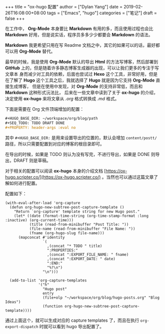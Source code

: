 +++
title = "ox-hugo 配置"
author = ["Dylan Yang"]
date = 2019-02-26T16:08:00+08:00
tags = ["Emacs", "hugo"]
categories = ["笔记"]
draft = false
+++

在工作中， **Org-Mode** 本身要比 **Markdown** 有用的多，而且使用过程也会比
**Markdown** 好用，但是说实话，程序员多多少少都要会 **Markdown** 的语法。

**Markdown** 我更希望只用在写 Readme 文档之中，其它的如果可以的话，最好都可以用
**Org-Mode** 替代。

最早的时候，我是使用 **Org-Mode** 默认的导出 **Html** 的方法写博客，然后部署到
**GitHub** 上的，但是随着许多静态博客生成器的出现，可以让我们更多的专注于写文章本
身而减少对工具的依赖，后面也尝试过 **Hexo** 这个工具，非常好用，但是在了解了
**Hugo** 这个工具之后，我就选择了 **Hugo** 就是因为它支持 **Org-Mode** 直接生成博客，
但是在使用中发现，对 **Org-Mode** 的支持非常低，而且和 **Markdown** 这种形式沅法比，
后来在一些文章中读到了关于 **ox-hugo** 的介绍，决定使用 **ox-hugo** 来将文章从
_.org_ 格式转换成 _.md_ 格式。

下面是需要在 Org 文件顶端增加的配置：

```org
#+HUGO_BASE_DIR: ~/workspace/org/blog/path
#+SEQ_TODO: TODO DRAFT DONE
#+PROPERTY: header-args :eval no
```

其中 `#+HUGO_BASE_DIR:` 是用来设置导出的位置的，默认会增加
`content/postt/` 路径，所以只需要配置到对应的博客的根目录即可。

在导出的时候，如果是 TODO 则认为没有写完，不进行导出，如果是 DONE 则导
出，DRAFT 则是草稿。

对于相关的配置可以阅读 **ox-hugo** 本身的介绍文档
[https://ox-hugo.scripter.co/](https://ox-hugo.scripter.co/) 。当然也可以通过这篇文章了解如何进行配置。

配置如下：

```emacs-lisp
(with-eval-after-load 'org-capture
  (defun org-hugo-new-subtree-post-capture-template ()
    "Return `org-capture' template string for new Hugo post."
    (let* ((date (format-time-string (org-time-stamp-format :long :inactive) (org-current-time)))
           (title (read-from-minibuffer "Post Title: "))
           (file-name (read-from-minibuffer "File Name: "))
           (fname (org-hugo-slug file-name)))
      (mapconcat #'identity
                 `(
                   ,(concat "* TODO " title)
                   ":PROPERTIES:"
                   ,(concat ":EXPORT_FILE_NAME: " fname)
                   ,(concat ":EXPORT_DATE: " date)
                   ":END:"
                   "%?\n")
                 "\n")))

  (add-to-list 'org-capture-templates
               '("h"
                 "Hugo post"
                 entry
                 (file+olp "~/workspace/org/blog/hugo-posts.org" "Blog Ideas")
                 (function org-hugo-new-subtree-post-capture-template))))
```

通过上面这个，就可以生成对应的 capture templates 了，而且在执行
`org-export-dispatch` 时就可以看到 hugo 导出配置了。
